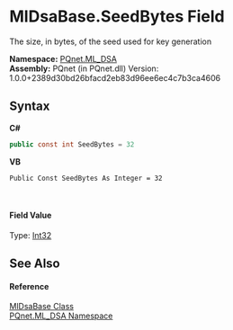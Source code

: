 # MlDsaBase.SeedBytes Field
 

The size, in bytes, of the seed used for key generation

**Namespace:**&nbsp;<a href="098c2ae7-a283-47c8-9739-d51bf939ff87">PQnet.ML_DSA</a><br />**Assembly:**&nbsp;PQnet (in PQnet.dll) Version: 1.0.0+2389d30bd26bfacd2eb83d96ee6ec4c7b3ca4606

## Syntax

**C#**<br />
``` C#
public const int SeedBytes = 32
```

**VB**<br />
``` VB
Public Const SeedBytes As Integer = 32
```

<br />

#### Field Value
Type: <a href="https://docs.microsoft.com/dotnet/api/system.int32" target="_blank" rel="noopener noreferrer">Int32</a>

## See Also


#### Reference
<a href="b2a29346-3a61-825e-11a9-d60bef35c1fb">MlDsaBase Class</a><br /><a href="098c2ae7-a283-47c8-9739-d51bf939ff87">PQnet.ML_DSA Namespace</a><br />